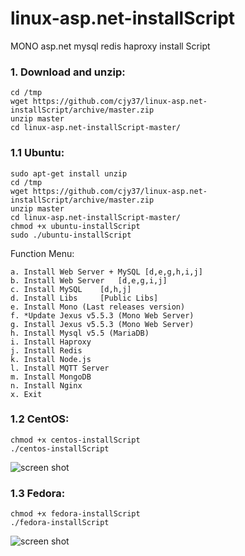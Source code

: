 linux-asp.net-installScript
===========================

MONO asp.net mysql redis haproxy install Script

### 1. Download and unzip:
```
cd /tmp
wget https://github.com/cjy37/linux-asp.net-installScript/archive/master.zip
unzip master
cd linux-asp.net-installScript-master/
```


### 1.1 Ubuntu:
```
sudo apt-get install unzip
cd /tmp
wget https://github.com/cjy37/linux-asp.net-installScript/archive/master.zip
unzip master
cd linux-asp.net-installScript-master/
chmod +x ubuntu-installScript
sudo ./ubuntu-installScript
```
Function Menu:                                                         
```
a. Install Web Server + MySQL [d,e,g,h,i,j]  
b. Install Web Server   [d,e,g,i,j]          
c. Install MySQL    [d,h,j]                  
d. Install Libs     [Public Libs]            
e. Install Mono (Last releases version)      
f. *Update Jexus v5.5.3 (Mono Web Server)    
g. Install Jexus v5.5.3 (Mono Web Server)    
h. Install Mysql v5.5 (MariaDB)              
i. Install Haproxy                           
j. Install Redis                             
k. Install Node.js                           
l. Install MQTT Server                       
m. Install MongoDB                           
n. Install Nginx                             
x. Exit
```




### 1.2 CentOS: 
```
chmod +x centos-installScript
./centos-installScript
```
![screen shot](https://raw.github.com/cjy37/linux-asp.net-installScript/master/centos-install.png)

### 1.3 Fedora: 
```
chmod +x fedora-installScript
./fedora-installScript
```
![screen shot](https://raw.github.com/cjy37/linux-asp.net-installScript/master/fedora-install.png)
